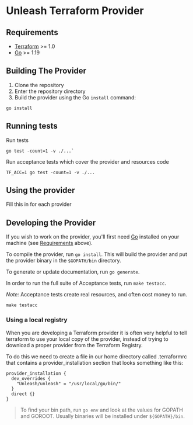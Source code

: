# Unleash Terraform Provider

## Requirements

- [Terraform](https://www.terraform.io/downloads.html) >= 1.0
- [Go](https://golang.org/doc/install) >= 1.19

## Building The Provider

1. Clone the repository
1. Enter the repository directory
1. Build the provider using the Go `install` command:

```shell
go install
```

## Running tests

Run tests

```shell
go test -count=1 -v ./...`
```

Run acceptance tests which cover the provider and resources code

```shell
TF_ACC=1 go test -count=1 -v ./...
```

## Using the provider

Fill this in for each provider

## Developing the Provider

If you wish to work on the provider, you'll first need [Go](http://www.golang.org) installed on your machine (see [Requirements](#requirements) above).

To compile the provider, run `go install`. This will build the provider and put the provider binary in the `$GOPATH/bin` directory.

To generate or update documentation, run `go generate`.

In order to run the full suite of Acceptance tests, run `make testacc`.

_Note:_ Acceptance tests create real resources, and often cost money to run.

```shell
make testacc
```

### Using a local registry

When you are developing a Terraform provider it is often very helpful to tell terraform to use your local copy of the provider, instead of trying to download a proper provider from the Terraform Registry.

To do this we need to create a file in our home directory called .terraformrc that contains a provider_installation section that looks something like this:

```
provider_installation {
  dev_overrides {
    "Unleash/unleash" = "/usr/local/go/bin/"
  }
  direct {}
}
```

> To find your bin path, run `go env` and look at the values for GOPATH and GOROOT. Usually binaries will be installed under `${GOPATH}/bin`.
